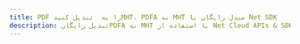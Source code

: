---title: PDF را به  تبدیل کنیدMHT، PDFA به MHT مبدل رایگان یا Net SDKdescription: تبدیل رایگانPDFA به MHT با استفاده از Net Cloud APIs & SDK همچنین اسناد PDF را در Cloud ایجاد، ویرایش و رندر کنید.---